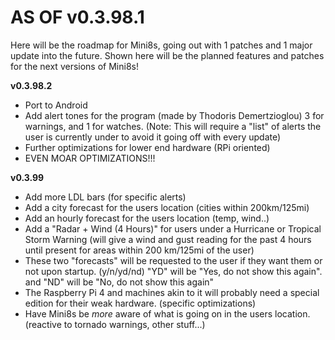 # AS OF v0.3.98.1

Here will be the roadmap for Mini8s, going out with 1 patches and 1 major update into the future.
Shown here will be the planned features and patches for the next versions of Mini8s!

**v0.3.98.2**
- Port to Android
- Add alert tones for the program (made by Thodoris Demertzioglou) 3 for warnings, and 1 for watches. (Note: This will require a "list" of alerts the user is currently under to avoid it going off with every update)
- Further optimizations for lower end hardware (RPi oriented)
- EVEN MOAR OPTIMIZATIONS!!!

**v0.3.99**
- Add more LDL bars (for specific alerts)
- Add a city forecast for the users location (cities within 200km/125mi)
- Add an hourly forecast for the users location (temp, wind..)
- Add a "Radar + Wind (4 Hours)" for users under a Hurricane or Tropical Storm Warning (will give a wind and gust reading for the past 4 hours until present for areas within 200 km/125mi of the user)
- These two "forecasts" will be requested to the user if they want them or not upon startup. (y/n/yd/nd) "YD" will be "Yes, do not show this again". and "ND" will be "No, do not show this again"
- The Raspberry Pi 4 and machines akin to it will probably need a special edition for their weak hardware. (specific optimizations)
- Have Mini8s be *more* aware of what is going on in the users location. (reactive to tornado warnings, other stuff...)
